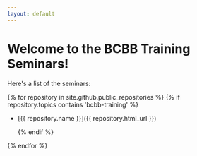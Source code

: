 ```yaml
---
layout: default
---
```


# Welcome to the BCBB Training Seminars!

Here's a list of the seminars:

{% for repository in site.github.public_repositories %}
  {% if repository.topics contains 'bcbb-training' %}
  - [{{ repository.name }}]({{ repository.html_url }})
	
	{% endif %}

{% endfor %}
